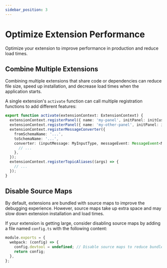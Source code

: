 ```yaml
---
sidebar_position: 3
---
```


# Optimize Extension Performance

Optimize your extension to improve performance in production and reduce load times.

## Combine Multiple Extensions

Combining multiple extensions that share code or dependencies can reduce file size, speed up installation, and decrease load times when the application starts.

A single extension's `activate` function can call multiple registration functions to add different features:

```typescript
export function activate(extensionContext: ExtensionContext) {
  extensionContext.registerPanel({ name: 'my-panel', initPanel: initCustomPanel });
  extensionContext.registerPanel({ name: 'my-other-panel', initPanel: initAnotherCustomPanel });
  extensionContext.registerMessageConverter({
    fromSchemaName: '...',
    toSchemaName: '...',
    converter: (inputMessage: MyInputType, messageEvent: MessageEvent<MyInputType>) => {
      // ...
    },
  });
  extensionContext.registerTopicAliases((args) => {
    // ...
  });
}
```

## Disable Source Maps

By default, extensions are bundled with source maps to improve the debugging experience. However, source maps take up extra space and may slow down extension installation and load times.

If your extension is getting large, consider disabling source maps by adding a file named `config.ts` with the following content:

```typescript
module.exports = {
  webpack: (config) => {
    config.devtool = undefined; // Disable source maps to reduce bundle size
    return config;
  },
};
```
